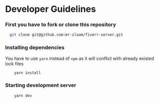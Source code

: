 # Developer Guidelines

### First you have to fork or clone this repository

```bash
  git clone git@github.com:mr-zlaam/fiverr-server.git
```

### Installing dependencies

You have to use `yarn` instead of `npm` as it will conflict with already existed lock files

```bash
    yarn install
```

### Starting development server

```bash
    yarn dev
```
